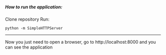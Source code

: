 ##### How to run the application:
Clone repository
Run:
```shell
python -m SimpleHTTPServer
```
-------
Now you just need to open a browser, go to http://localhost:8000 and you can see the application
